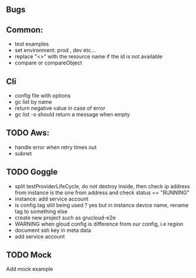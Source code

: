 ## Bugs

## Common:

- test examples
- set environment: prod , dev etc...
- replace "<<NA>>" with the resource name if the id is not available
- compare or compareObject

## Cli

- config file with options
- gc list by name
- return negative value in case of error
- gc list -o should return a message when empty

## TODO Aws:

- handle error when retry times out
- subnet

## TODO Goggle

- split testProviderLifeCycle, do not destroy inside,
  then check ip address from instance is the one from address and check status == "RUNNING"
- instance: add service account
- is config.tag still being used ? yes but in instance device name, rename tag to something else
- create new project such as grucloud-e2e
- WARNING when gloud config is difference from our config, i.e region
- document ssh key in meta data
- add service account

## TODO Mock

Add mock example
